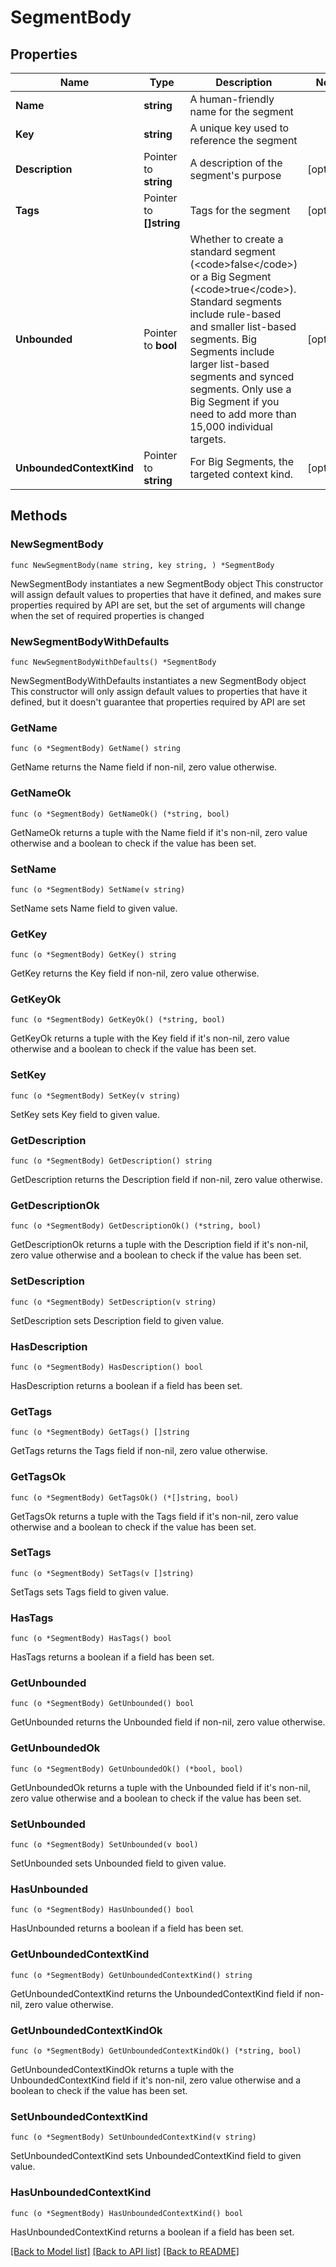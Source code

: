 # SegmentBody

## Properties

Name | Type | Description | Notes
------------ | ------------- | ------------- | -------------
**Name** | **string** | A human-friendly name for the segment | 
**Key** | **string** | A unique key used to reference the segment | 
**Description** | Pointer to **string** | A description of the segment&#39;s purpose | [optional] 
**Tags** | Pointer to **[]string** | Tags for the segment | [optional] 
**Unbounded** | Pointer to **bool** | Whether to create a standard segment (&lt;code&gt;false&lt;/code&gt;) or a Big Segment (&lt;code&gt;true&lt;/code&gt;). Standard segments include rule-based and smaller list-based segments. Big Segments include larger list-based segments and synced segments. Only use a Big Segment if you need to add more than 15,000 individual targets. | [optional] 
**UnboundedContextKind** | Pointer to **string** | For Big Segments, the targeted context kind. | [optional] 

## Methods

### NewSegmentBody

`func NewSegmentBody(name string, key string, ) *SegmentBody`

NewSegmentBody instantiates a new SegmentBody object
This constructor will assign default values to properties that have it defined,
and makes sure properties required by API are set, but the set of arguments
will change when the set of required properties is changed

### NewSegmentBodyWithDefaults

`func NewSegmentBodyWithDefaults() *SegmentBody`

NewSegmentBodyWithDefaults instantiates a new SegmentBody object
This constructor will only assign default values to properties that have it defined,
but it doesn't guarantee that properties required by API are set

### GetName

`func (o *SegmentBody) GetName() string`

GetName returns the Name field if non-nil, zero value otherwise.

### GetNameOk

`func (o *SegmentBody) GetNameOk() (*string, bool)`

GetNameOk returns a tuple with the Name field if it's non-nil, zero value otherwise
and a boolean to check if the value has been set.

### SetName

`func (o *SegmentBody) SetName(v string)`

SetName sets Name field to given value.


### GetKey

`func (o *SegmentBody) GetKey() string`

GetKey returns the Key field if non-nil, zero value otherwise.

### GetKeyOk

`func (o *SegmentBody) GetKeyOk() (*string, bool)`

GetKeyOk returns a tuple with the Key field if it's non-nil, zero value otherwise
and a boolean to check if the value has been set.

### SetKey

`func (o *SegmentBody) SetKey(v string)`

SetKey sets Key field to given value.


### GetDescription

`func (o *SegmentBody) GetDescription() string`

GetDescription returns the Description field if non-nil, zero value otherwise.

### GetDescriptionOk

`func (o *SegmentBody) GetDescriptionOk() (*string, bool)`

GetDescriptionOk returns a tuple with the Description field if it's non-nil, zero value otherwise
and a boolean to check if the value has been set.

### SetDescription

`func (o *SegmentBody) SetDescription(v string)`

SetDescription sets Description field to given value.

### HasDescription

`func (o *SegmentBody) HasDescription() bool`

HasDescription returns a boolean if a field has been set.

### GetTags

`func (o *SegmentBody) GetTags() []string`

GetTags returns the Tags field if non-nil, zero value otherwise.

### GetTagsOk

`func (o *SegmentBody) GetTagsOk() (*[]string, bool)`

GetTagsOk returns a tuple with the Tags field if it's non-nil, zero value otherwise
and a boolean to check if the value has been set.

### SetTags

`func (o *SegmentBody) SetTags(v []string)`

SetTags sets Tags field to given value.

### HasTags

`func (o *SegmentBody) HasTags() bool`

HasTags returns a boolean if a field has been set.

### GetUnbounded

`func (o *SegmentBody) GetUnbounded() bool`

GetUnbounded returns the Unbounded field if non-nil, zero value otherwise.

### GetUnboundedOk

`func (o *SegmentBody) GetUnboundedOk() (*bool, bool)`

GetUnboundedOk returns a tuple with the Unbounded field if it's non-nil, zero value otherwise
and a boolean to check if the value has been set.

### SetUnbounded

`func (o *SegmentBody) SetUnbounded(v bool)`

SetUnbounded sets Unbounded field to given value.

### HasUnbounded

`func (o *SegmentBody) HasUnbounded() bool`

HasUnbounded returns a boolean if a field has been set.

### GetUnboundedContextKind

`func (o *SegmentBody) GetUnboundedContextKind() string`

GetUnboundedContextKind returns the UnboundedContextKind field if non-nil, zero value otherwise.

### GetUnboundedContextKindOk

`func (o *SegmentBody) GetUnboundedContextKindOk() (*string, bool)`

GetUnboundedContextKindOk returns a tuple with the UnboundedContextKind field if it's non-nil, zero value otherwise
and a boolean to check if the value has been set.

### SetUnboundedContextKind

`func (o *SegmentBody) SetUnboundedContextKind(v string)`

SetUnboundedContextKind sets UnboundedContextKind field to given value.

### HasUnboundedContextKind

`func (o *SegmentBody) HasUnboundedContextKind() bool`

HasUnboundedContextKind returns a boolean if a field has been set.


[[Back to Model list]](../README.md#documentation-for-models) [[Back to API list]](../README.md#documentation-for-api-endpoints) [[Back to README]](../README.md)


